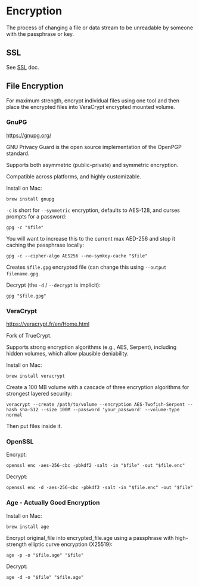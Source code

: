 # Encryption

The process of changing a file or data stream to be unreadable by someone with the passphrase or key.

## SSL

See [SSL](ssl.md) doc.

## File Encryption

For maximum strength,
encrypt individual files using one tool and then place the encrypted files into VeraCrypt encrypted mounted volume.

### GnuPG

<https://gnupg.org/>

GNU Privacy Guard is the open source implementation of the OpenPGP standard.

Supports both asymmetric (public-private) and symmetric encryption.

Compatible across platforms, and highly customizable.

Install on Mac:

```shell
brew install gnupg
```

`-c` is short for `--symmetric` encryption, defaults to AES-128, and curses prompts for a password:

```shell
gpg -c "$file"
```

You will want to increase this to the current max AED-256 and stop it caching the passphrase locally:

```shell
gpg -c --cipher-algo AES256 --no-symkey-cache "$file"
```

Creates `$file.gpg` encrypted file (can change this using `--output filename.gpg`.

Decrypt (the `-d` / `--decrypt` is implicit):

```shell
gpg "$file.gpg"
```

### VeraCrypt

<https://veracrypt.fr/en/Home.html>

Fork of TrueCrypt.

Supports strong encryption algorithms (e.g., AES, Serpent), including hidden volumes, which allow plausible deniability.

Install on Mac:

```shell
brew install veracrypt
```

Create a 100 MB volume with a cascade of three encryption algorithms for strongest layered security:

```shell
veracrypt --create /path/to/volume --encryption AES-Twofish-Serpent --hash sha-512 --size 100M --password 'your_password' --volume-type normal
```

Then put files inside it.

### OpenSSL

Encrypt:

```shell
openssl enc -aes-256-cbc -pbkdf2 -salt -in "$file" -out "$file.enc"
```

Decrypt:

```shell
openssl enc -d -aes-256-cbc -pbkdf2 -salt -in "$file.enc" -out "$file"
```

### Age - Actually Good Encryption

Install on Mac:

```shell
brew install age
```

Encrypt original_file into encrypted_file.age using a passphrase with high-strength elliptic curve encryption (X25519):

```shell
age -p -o "$file.age" "$file"
```

Decrypt:

```shell
age -d -o "$file" "$file.age"
```
